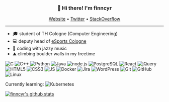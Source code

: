 <h3 align="center">👋 Hi there! I'm finncyr</h3>
<p align="center">
  <a href="https://finncyr.wtf">Website</a> •
  <a href="https://twitter.com/undercoverfinn">Twitter</a> • 
  <a href="https://stackoverflow.com/story/finncyr">StackOverflow</a>
</p>

----

- 🎓 student of TH Cologne (Computer Engineering)
- 💻 deputy head of [eSports Cologne](https://esport.cologne)
- 🎷 coding with jazzy music
- ⛰️ climbing boulder walls in my freetime

![C](https://img.shields.io/badge/-C-00599C?style=flat-square&logo=c)
![C++](https://img.shields.io/badge/-C++-00599C?style=flat-square&logo=c)
![Python](https://img.shields.io/badge/-Python-black?style=flat-square&logo=Python)
![Java](https://img.shields.io/badge/-java-E34A86?style=flat-square&logo=java)
![node.js](https://img.shields.io/badge/-node.js-black?style=flat-square&logo=node.js)
![PostgreSQL](https://img.shields.io/badge/-PostgreSQL-336791?style=flat-square&logo=postgresql)
![React](https://img.shields.io/badge/-React-informational?logo=react&style=flat-square)
![jQuery](https://img.shields.io/badge/-jQuery-0769AF?logo=jquery&style=flat-square)
![HTML5](https://img.shields.io/badge/-HTML5-E34F26?style=flat-square&logo=html5&logoColor=white)
![CSS3](https://img.shields.io/badge/-CSS3-1572B6?style=flat-square&logo=css3)
![JS](https://img.shields.io/badge/-JavaScript-black?style=flat-square&logo=JavaScript)
![Docker](https://img.shields.io/badge/-Docker-black?style=flat-square&logo=docker)
![Jira](https://img.shields.io/badge/-Jira-darkblue?style=flat-square&logo=jira)
![WordPress](https://img.shields.io/badge/-Wordpress-207196?logo=wordpress&style=flat-square)
![Git](https://img.shields.io/badge/-Git-black?style=flat-square&logo=git)
![GitHub](https://img.shields.io/badge/-GitHub-181717?style=flat-square&logo=github)
![Linux](https://img.shields.io/badge/-Linux-323232?logo=linux&style=flat-square)

Currently learning: 
![Kubernetes](https://img.shields.io/badge/-Kubernetes-white?style=flat-square&logo=Kubernetes)

[![finncyr's github stats](https://github-readme-stats.vercel.app/api?username=finncyr&count_private=true&theme=radical&show_icons=true)](https://github.com/anuraghazra/github-readme-stats)
